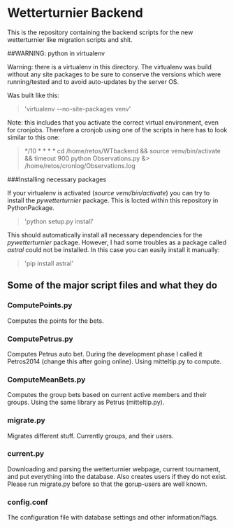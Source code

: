 
# Wetterturnier Backend

This is the repository containing the backend scripts
for the new wetterturnier like migration scripts
and shit.

##WARNING: python in virtualenv

Warning: there is a virtualenv in this directory.
The virtualenv was build without any site packages 
to be sure to conserve the versions which were running/tested
and to avoid auto-updates by the server OS.

Was built like this:
> 'virtualenv --no-site-packages venv'

Note: this includes that you activate the correct
virtual environment, even for cronjobs. Therefore
a cronjob using one of the scripts in here has to look similar
to this one:
> */10 * * * *  cd /home/retos/WTbackend && source venv/bin/activate && timeout 900 python Observations.py &> /home/retos/cronlog/Observations.log
 
###Installing necessary packages

If your virtualenv is activated (_source venv/bin/activate_)
you can try to install the *pywetterturnier* package. This
is locted within this repository in PythonPackage.

> 'python setup.py install'

This should automatically install all necessary dependencies
for the *pywetterturnier* package. However, I had some troubles
as a package called *astral* could not be installed. In this case
you can easily install it manually:

> 'pip install astral'

## Some of the major script files and what they do

### ComputePoints.py

Computes the points for the bets.

### ComputePetrus.py

Computes Petrus auto bet. During the development
phase I called it Petros2014 (change this after
going online). Using mitteltip.py to compute.

### ComputeMeanBets.py

Computes the group bets based on current active
members and their groups.
Using the same library as Petrus (mitteltip.py).

### migrate.py

Migrates different stuff. Currently groups, 
and their users.

### current.py

Downloading and parsing the wetterturnier webpage,
current tournament, and put everything into the
database. Also creates users if they do not exist.
Please run migrate.py before so that the gorup-users
are well known.

### config.conf

The configuration file with database settings and
other information/flags.
